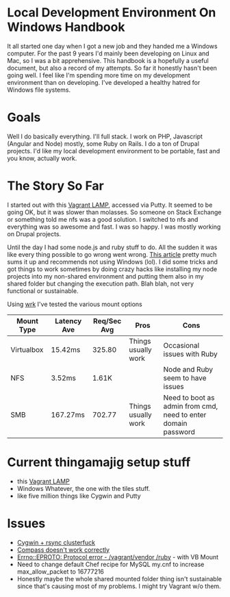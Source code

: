 # Local Development Environment On Windows Handbook
It all started one day when I got a new job and they handed me a Windows computer. For the past 9 years I'd mainly been developing on Linux and Mac, so I was a bit apprehensive. This handbook is a hopefully a useful document, but also a record of my attempts. So far it honestly hasn't been going well. I feel like I'm spending more time on my development environment than on developing. I've developed a healthy hatred for Windows file systems. 

# Goals
Well I do basically everything. I'll full stack. I work on PHP, Javascript (Angular and Node) mostly, some Ruby on Rails. I do a ton of Drupal projects. I'd like my local development environment to be portable, fast and you know, actually work.

# The Story So Far
I started out with this [Vagrant LAMP](https://github.com/r8/vagrant-lamp), accessed via Putty. It seemed to be going OK, but it was slower than molasses. So someone on Stack Exchange or something told me nfs was a good solution. I switched to nfs and everything was so awesome and fast. I was so happy. I was mostly working on Drupal projects.

Until the day I had some node.js and ruby stuff to do. All the sudden it was like every thing possible to go wrong went wrong. [This article](http://perrymitchell.net/article/npm-symlinks-through-vagrant-windows/) pretty much sums it up and recommends not using Windows (lol). I did some tricks and got things to work sometimes by doing crazy hacks like installing my node projects into my non-shared environment and putting them also in my shared folder but changing the execution path.  Blah blah, not very functional or sustainable. 

Using [wrk](https://github.com/wg/wrk) I've tested the various mount options


| Mount Type | Latency Ave | Req/Sec Avg | Pros                | Cons                                                          |
|------------|-------------|-------------|---------------------|---------------------------------------------------------------|
| Virtualbox | 15.42ms     | 325.80      | Things usually work | Occasional issues with Ruby                                   |
| NFS        | 3.52ms      | 1.61K       |                     | Node and Ruby seem to have issues                             |
| SMB        | 167.27ms    | 702.77      | Things usually work | Need to boot as admin from cmd, need to enter domain password |


# Current thingamajig setup stuff

* this [Vagrant LAMP](https://github.com/r8/vagrant-lamp)
* Windows Whatever, the one with the tiles stuff. 
* like five million things like Cygwin and Putty

# Issues
* [Cygwin + rsync clusterfuck](https://github.com/mitchellh/vagrant/issues/4073)
* [Compass doesn't work correctly](http://stackoverflow.com/questions/20531194/compass-watch-does-not-regenerate-css-inside-vagrant)
* [Errno::EPROTO: Protocol error - /vagrant/vendor /ruby](https://github.com/bundler/bundler/issues/3932) - with VB Mount
* Need to change default Chef recipe for MySQL my.cnf to increase max_allow_packet to 16777216
* Honestly maybe the whole shared mounted folder thing isn't sustainable since that's causing most of my problems. I might try Vagrant w/o them.
